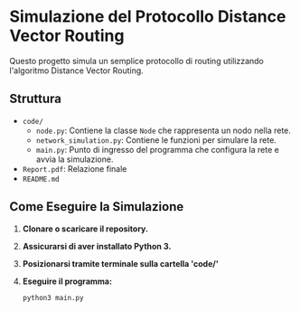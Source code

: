 # Simulazione del Protocollo Distance Vector Routing

Questo progetto simula un semplice protocollo di routing utilizzando l'algoritmo Distance Vector Routing.

## Struttura
-  `code/`
   - `node.py`: Contiene la classe `Node` che rappresenta un nodo nella rete.
   - `network_simulation.py`: Contiene le funzioni per simulare la rete.
   - `main.py`: Punto di ingresso del programma che configura la rete e avvia la simulazione.
- `Report.pdf`: Relazione finale
- `README.md`

## Come Eseguire la Simulazione

1. **Clonare o scaricare il repository.**

2. **Assicurarsi di aver installato Python 3.**

3. **Posizionarsi tramite terminale sulla cartella 'code/'**

4. **Eseguire il programma:**
   ```bash
   python3 main.py